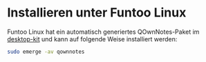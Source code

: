 # Installieren unter Funtoo Linux

Funtoo Linux hat ein automatisch generiertes QOwnNotes-Paket im [desktop-kit](https://github.com/funtoo/desktop-kit/tree/1.4-release/app-office/qownnotes) und kann auf folgende Weise installiert werden:

```bash
sudo emerge -av qownnotes
```

